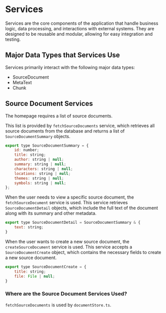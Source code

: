 # Services

 Services are the core components of the application that handle business logic, data processing, and interactions with external systems. They are designed to be reusable and modular, allowing for easy integration and testing.

## Major Data Types that Services Use

 Services primarily interact with the following major data types:

- SourceDocument
- MetaText
- Chunk

## Source Document Services

The homepage requires a list of source documents.

This list is provided by `fetchSourceDocuments` service, which retrieves all source documents from the database and returns a list of `SourceDocumentSummary` objects.

```js
export type SourceDocumentSummary = {
    id: number;
    title: string;
    author: string | null;
    summary: string | null;
    characters: string | null;
    locations: string | null;
    themes: string | null;
    symbols: string | null;
};
```

When the user needs to view a specific source document, the `fetchSourceDocument` service is used. This service retrieves `SourceDocumentDetail` objects, which include the full text of the document along with its summary and other metadata.

```js
export type SourceDocumentDetail = SourceDocumentSummary & {
    text: string;
}
```

When the user wants to create a new source document, the `createSourceDocument` service is used. This service accepts a `SourceDocumentCreate` object, which contains the necessary fields to create a new source document.

```js
export type SourceDocumentCreate = {
    title: string;
    file: File | null;
}
```

### Where are the Source Document Services Used?

`fetchSourceDocuments` is used by `documentStore.ts`.
